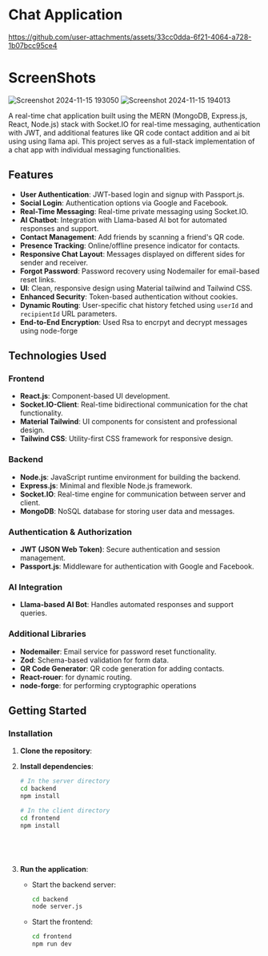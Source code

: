 # Chat Application
https://github.com/user-attachments/assets/33cc0dda-6f21-4064-a728-1b07bcc95ce4

# ScreenShots
![Screenshot 2024-11-15 193050](https://github.com/user-attachments/assets/dc8e526e-cb24-445f-bc45-b6a62367e821)
![Screenshot 2024-11-15 194013](https://github.com/user-attachments/assets/9a4e0fb2-af10-4917-8c04-6e858be55001)



A real-time chat application built using the MERN (MongoDB, Express.js, React, Node.js) stack with Socket.IO for real-time messaging, authentication with JWT, and additional features like QR code contact addition and ai bit using using llama api. This project serves as a full-stack implementation of a chat app with individual messaging functionalities.

## Features

- **User Authentication**: JWT-based login and signup with Passport.js.
- **Social Login**: Authentication options via Google and Facebook.
- **Real-Time Messaging**: Real-time private messaging using Socket.IO.
- **AI Chatbot**: Integration with Llama-based AI bot for automated responses and support.
- **Contact Management**: Add friends by scanning a friend's QR code.
- **Presence Tracking**: Online/offline presence indicator for contacts.
- **Responsive Chat Layout**: Messages displayed on different sides for sender and receiver.
- **Forgot Password**: Password recovery using Nodemailer for email-based reset links.
- **UI**: Clean, responsive design using Material tailwind and Tailwind CSS.
- **Enhanced Security**: Token-based authentication without cookies.
- **Dynamic Routing**: User-specific chat history fetched using `userId` and `recipientId` URL parameters. 
- **End-to-End Encryption**: Used Rsa to encrpyt and decrypt messages using node-forge



## Technologies Used

### Frontend
- **React.js**: Component-based UI development.
- **Socket.IO-Client**: Real-time bidirectional communication for the chat functionality.
- **Material Tailwind**: UI components for consistent and professional design.
- **Tailwind CSS**: Utility-first CSS framework for responsive design.

### Backend
- **Node.js**: JavaScript runtime environment for building the backend.
- **Express.js**: Minimal and flexible Node.js framework.
- **Socket.IO**: Real-time engine for communication between server and client.
- **MongoDB**: NoSQL database for storing user data and messages.

### Authentication & Authorization
- **JWT (JSON Web Token)**: Secure authentication and session management.
- **Passport.js**: Middleware for authentication with Google and Facebook.

### AI Integration
- **Llama-based AI Bot**: Handles automated responses and support queries.

### Additional Libraries
- **Nodemailer**: Email service for password reset functionality.
- **Zod**: Schema-based validation for form data.
- **QR Code Generator**: QR code generation for adding contacts.
- **React-rouer**: for dynamic routing.
- **node-forge**: for performing cryptographic operations
## Getting Started


### Installation

1. **Clone the repository**:


2. **Install dependencies**:

    ```bash
    # In the server directory
    cd backend
    npm install
    
    # In the client directory
    cd frontend
    npm install
   





4. **Run the application**:

    - Start the backend server:

        ```bash
        cd backend
       node server.js
        ```

    - Start the frontend:

        ```bash
        cd frontend
        npm run dev
        ```







